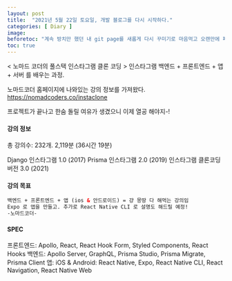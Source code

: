 ```yaml
---
layout: post
title:  "2021년 5월 22일 토요일, 개발 블로그를 다시 시작하다."
categories: [ Diary ]
image:
beforetoc: "계속 방치만 했던 내 git page를 새롭게 다시 꾸미기로 마음먹고 오랜만에 페이지 세팅을 끝냈다. 노마드 코더의 강의를 들으며 나에게 필요한, 혹은 다른 누군가에게 필요할 수도 있는 정보들로 이곳을 가득 채우고 싶다. "
toc: true
---
```

< 노마드 코더의 풀스택 인스타그램 클론 코딩 >
인스타그램 백엔드 + 프론트엔드 + 앱 + 서버
를 배우는 과정.

노마드코더 홈페이지에 나와있는 강의 정보를 가져왔다.
https://nomadcoders.co/instaclone

프로젝트가 끝나고 한숨 돌릴 여유가 생겼으니 이제 열공 해야지-!

#### 강의 정보

총 강의수: 232개. 2,119분 (36시간 19분)

Django 인스타그램 1.0 (2017)
Prisma 인스타그램 2.0 (2019)
인스타그램 클론코딩 버전 3.0 (2021)


#### 강의 목표

```html
백엔드 + 프론트엔드 + 앱 (ios & 안드로이드) = 걍 몽땅 다 해먹는 강의임
Expo 로 앱을 만들고. 추가로 React Native CLI 로 설명도 해드릴 예정!
-노마드코더-
```

#### SPEC

프론트엔드: Apollo, React, React Hook Form, Styled Components, React Hooks
백엔드: Apollo Server, GraphQL, Prisma Studio, Prisma Migrate, Prisma Client
앱: iOS & Android: React Native, Expo, React Native CLI, React Navigation, React Native Web